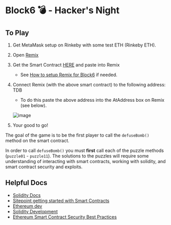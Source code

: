 # Block6 💣 - Hacker's Night


## To Play

1) Get MetaMask setup on Rinkeby with some test ETH (Rinkeby ETH).

2) Open [Remix](http://remix.ethereum.org/#optimize=true&version=soljson-v0.4.25+commit.59dbf8f1.js)
   
3) Get the Smart Contract [HERE](https://github.com/ConsenSys/block6/blob/master/contracts/Puzzel.sol) and paste into Remix

   * See [How to setup Remix for Block6](https://github.com/ConsenSys/block6/issues/1) if needed.

4) Connect Remix (with the above smart contract) to the following address: TDB
     * To do this paste the above address into the AtAddress box on Remix (see below).

     ![image](https://user-images.githubusercontent.com/1683736/46763014-a6ceac80-cca6-11e8-9ceb-55842180c83d.png)


5) Your good to go! 


The goal of the game is to be the first player to call the ```defuseBomb()``` method on the smart contract.

In order to call ```defuseBomb()``` you must **first** call each of the puzzle methods (```puzzle01``` - ```puzzle11```). The solutions to the puzzles will require some understanding of interacting with smart contracts, working with solidity, and smart contract security and exploits.


## Helpful Docs
- [Solidity Docs](https://solidity.readthedocs.io/en/latest/)
- [Sitepoint getting started with Smart Contracts](https://www.sitepoint.com/solidity-for-beginners-a-guide-to-getting-started/)
- [Ethereum dev](https://ethereumdev.io/)
- [Solidity Development](https://medium.com/coinmonks/solidity-development-creating-our-first-smart-contract-54943b47d7f3)
- [Ethereum Smart Contract Security Best Practices](https://consensys.github.io/smart-contract-best-practices/)
